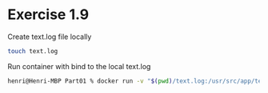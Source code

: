 # Exercise 1.9

Create text.log file locally

```bash
touch text.log
```

Run container with bind to the local text.log

```bash
henri@Henri-MBP Part01 % docker run -v "$(pwd)/text.log:/usr/src/app/text.log" devopsdockeruh/simple-web-service
```